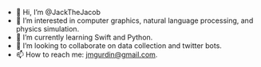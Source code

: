 - 👋 Hi, I’m @JackTheJacob
- 👀 I’m interested in computer graphics, natural language processing, and physics simulation.
- 🌱 I’m currently learning Swift and Python.
- 💞️ I’m looking to collaborate on data collection and twitter bots.
- 📫 How to reach me: jmgurdin@gmail.com.
